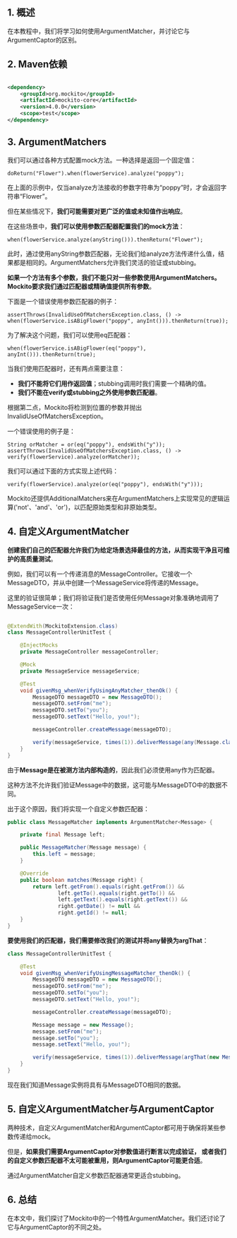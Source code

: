 ## 1. 概述

在本教程中，我们将学习如何使用ArgumentMatcher，并讨论它与ArgumentCaptor的区别。

## 2. Maven依赖

```xml

<dependency>
    <groupId>org.mockito</groupId>
    <artifactId>mockito-core</artifactId>
    <version>4.0.0</version>
    <scope>test</scope>
</dependency>
```

## 3. ArgumentMatchers

我们可以通过各种方式配置mock方法。一种选择是返回一个固定值：

```text
doReturn("Flower").when(flowerService).analyze("poppy");
```

在上面的示例中，仅当analyze方法接收的参数字符串为“poppy”时，才会返回字符串“Flower”。

但在某些情况下，**我们可能需要对更广泛的值或未知值作出响应**。

在这些场景中，**我们可以使用参数匹配器配置我们的mock方法**：

```text
when(flowerService.analyze(anyString())).thenReturn("Flower");
```

此时，通过使用anyString参数匹配器，无论我们给analyze方法传递什么值，结果都是相同的。ArgumentMatchers允许我们灵活的验证或stubbing。

**如果一个方法有多个参数，我们不能只对一些参数使用ArgumentMatchers。 Mockito要求我们通过匹配器或精确值提供所有参数**。

下面是一个错误使用参数匹配器的例子：

```text
assertThrows(InvalidUseOfMatchersException.class, () -> when(flowerService.isABigFlower("poppy", anyInt())).thenReturn(true));
```

为了解决这个问题，我们可以使用eq匹配器：

```text
when(flowerService.isABigFlower(eq("poppy"), anyInt())).thenReturn(true);
```

当我们使用匹配器时，还有两点需要注意：

+ **我们不能将它们用作返回值**；stubbing调用时我们需要一个精确的值。
+ **我们不能在verify或stubbing之外使用参数匹配器**。

根据第二点，Mockito将检测到位置的参数并抛出InvalidUseOfMatchersException。

一个错误使用的例子是：

```text
String orMatcher = or(eq("poppy"), endsWith("y"));
assertThrows(InvalidUseOfMatchersException.class, () -> verify(flowerService).analyze(orMatcher));
```

我们可以通过下面的方式实现上述代码：

```text
verify(flowerService).analyze(or(eq("poppy"), endsWith("y")));
```

Mockito还提供AdditionalMatchers来在ArgumentMatchers上实现常见的逻辑运算('not'、'and'、'or')，以匹配原始类型和非原始类型。

## 4. 自定义ArgumentMatcher

**创建我们自己的匹配器允许我们为给定场景选择最佳的方法，从而实现干净且可维护的高质量测试**。

例如，我们可以有一个传递消息的MessageController。它接收一个MessageDTO，并从中创建一个MessageService将传递的Message。

这里的验证很简单；我们将验证我们是否使用任何Message对象准确地调用了MessageService一次：

```java

@ExtendWith(MockitoExtension.class)
class MessageControllerUnitTest {

    @InjectMocks
    private MessageController messageController;

    @Mock
    private MessageService messageService;

    @Test
    void givenMsg_whenVerifyUsingAnyMatcher_thenOk() {
        MessageDTO messageDTO = new MessageDTO();
        messageDTO.setFrom("me");
        messageDTO.setTo("you");
        messageDTO.setText("Hello, you!");

        messageController.createMessage(messageDTO);

        verify(messageService, times(1)).deliverMessage(any(Message.class));
    }
}
```

由于**Message是在被测方法内部构造的**，因此我们必须使用any作为匹配器。

这种方法不允许我们验证Message中的数据，这可能与MessageDTO中的数据不同。

出于这个原因，我们将实现一个自定义参数匹配器：

```java
public class MessageMatcher implements ArgumentMatcher<Message> {

    private final Message left;

    public MessageMatcher(Message message) {
        this.left = message;
    }

    @Override
    public boolean matches(Message right) {
        return left.getFrom().equals(right.getFrom()) &&
                left.getTo().equals(right.getTo()) &&
                left.getText().equals(right.getText()) &&
                right.getDate() != null &&
                right.getId() != null;
    }
}
```

**要使用我们的匹配器，我们需要修改我们的测试并将any替换为argThat**：

```java
class MessageControllerUnitTest {

    @Test
    void givenMsg_whenVerifyUsingMessageMatcher_thenOk() {
        MessageDTO messageDTO = new MessageDTO();
        messageDTO.setFrom("me");
        messageDTO.setTo("you");
        messageDTO.setText("Hello, you!");

        messageController.createMessage(messageDTO);

        Message message = new Message();
        message.setFrom("me");
        message.setTo("you");
        message.setText("Hello, you!");

        verify(messageService, times(1)).deliverMessage(argThat(new MessageMatcher(message)));
    }
}
```

现在我们知道Message实例将具有与MessageDTO相同的数据。

## 5. 自定义ArgumentMatcher与ArgumentCaptor

两种技术，自定义ArgumentMatcher和ArgumentCaptor都可用于确保将某些参数传递给mock。

但是，**如果我们需要ArgumentCaptor对参数值进行断言以完成验证，
或者我们的自定义参数匹配器不太可能被重用，则ArgumentCaptor可能更合适**。

通过ArgumentMatcher自定义参数匹配器通常更适合stubbing。

## 6. 总结

在本文中，我们探讨了Mockito中的一个特性ArgumentMatcher。我们还讨论了它与ArgumentCaptor的不同之处。